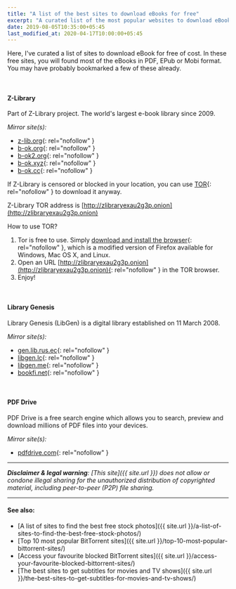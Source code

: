 ```yaml
---
title: "A list of the best sites to download eBooks for free"
excerpt: "A curated list of the most popular websites to download eBooks for free of cost."
date: 2019-08-05T10:35:00+05:45
last_modified_at: 2020-04-17T10:00:00+05:45
---
```


Here, I've curated a list of sites to download eBook for free of cost. In these free sites, you will found most of the eBooks in PDF, EPub or Mobi format. You may have probably bookmarked a few of these already.

<br>

#### Z-Library

Part of Z-Library project. The world's largest e-book library since 2009.

*Mirror site(s):*

* [z-lib.org](http://z-lib.org/){: rel="nofollow" }
* [b-ok.org](http://b-ok.org/){: rel="nofollow" }
* [b-ok2.org](http://b-ok2.org/){: rel="nofollow" }
* [b-ok.xyz](http://b-ok.xyz/){: rel="nofollow" }
* [b-ok.cc](http://b-ok.cc/){: rel="nofollow" }

If Z-Library is censored or blocked in your location, you can use [TOR](https://b-ok.org/msgn/tor){: rel="nofollow" } to download it anyway.

Z-Library TOR address is [http://zlibraryexau2g3p.onion](http://zlibraryexau2g3p.onion)

How to use TOR?

1. Tor is free to use. Simply [download and install the browser](https://torproject.org/download){: rel="nofollow" }, which is a modified version of Firefox available for Windows, Mac OS X, and Linux.
2. Open an URL [http://zlibraryexau2g3p.onion](http://zlibraryexau2g3p.onion){: rel="nofollow" } in the TOR browser.
3. Enjoy!

<br>

#### Library Genesis

Library Genesis (LibGen) is a digital library established on 11 March 2008.

*Mirror site(s):*

* [gen.lib.rus.ec](http://gen.lib.rus.ec/){: rel="nofollow" }
* [libgen.lc](http://libgen.lc/){: rel="nofollow" }
* [libgen.me](http://libgen.me/){: rel="nofollow" }
* [bookfi.net](http://bookfi.net/){: rel="nofollow" }

<br>

#### PDF Drive

PDF Drive is a free search engine which allows you to search, preview and download millions of PDF files into your devices.

*Mirror site(s):*

* [pdfdrive.com](http://www.pdfdrive.com/){: rel="nofollow" }

---

_**Disclaimer & legal warning**: [This site]({{ site.url }}) does not allow or condone illegal sharing for the unauthorized distribution of copyrighted material, including peer-to-peer (P2P) file sharing._

---

#### See also:

* [A list of sites to find the best free stock photos]({{ site.url }}/a-list-of-sites-to-find-the-best-free-stock-photos/)
* [Top 10 most popular BitTorrent sites]({{ site.url }}/top-10-most-popular-bittorrent-sites/)
* [Access your favourite blocked BitTorrent sites]({{ site.url }}/access-your-favourite-blocked-bittorrent-sites/)
* [The best sites to get subtitles for movies and TV shows]({{ site.url }}/the-best-sites-to-get-subtitles-for-movies-and-tv-shows/)
